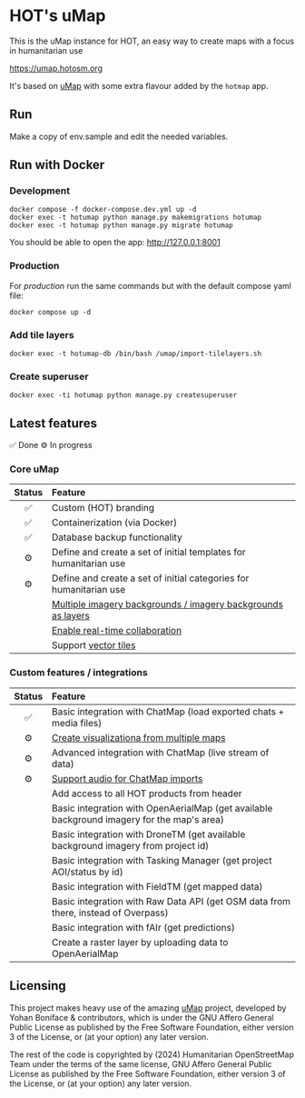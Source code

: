 # HOT's uMap

This is the uMap instance for HOT, an easy way to create maps
with a focus in humanitarian use

https://umap.hotosm.org

It's based on [uMap](https://github.com/umap-project/umap/)
with some extra flavour added by the `hotmap` app.

## Run

Make a copy of env.sample and edit the needed variables.

## Run with Docker

### Development

```
docker compose -f docker-compose.dev.yml up -d
docker exec -t hotumap python manage.py makemigrations hotumap
docker exec -t hotumap python manage.py migrate hotumap
```

You should be able to open the app:
http://127.0.0.1:8001

### Production

For *production* run the same commands but with the default compose yaml file:

```
docker compose up -d
```

### Add tile layers

```
docker exec -t hotumap-db /bin/bash /umap/import-tilelayers.sh
```

### Create superuser

```
docker exec -ti hotumap python manage.py createsuperuser
```

## Latest features

✅ Done
⚙️ In progress

### Core uMap

<!-- prettier-ignore-start -->
| Status | Feature |
|:--:| :-- |
|✅| Custom (HOT) branding |
|✅| Containerization (via Docker) |
|✅| Database backup functionality |
|⚙️| Define and create a set of initial templates for humanitarian use |
|⚙️| Define and create a set of initial categories for humanitarian use |
| | [Multiple imagery backgrounds / imagery backgrounds as layers](https://github.com/hotosm/umap/issues/5) |
| | [Enable real-time collaboration](https://github.com/hotosm/chatmap/issues/1) |
| | Support [vector tiles](https://github.com/umap-project/umap/issues/1634)

### Custom features / integrations

<!-- prettier-ignore-start -->
| Status | Feature |
|:--:| :-- |
|✅| Basic integration with ChatMap (load exported chats + media files) |
|⚙️| [Create visualizationa from multiple maps](https://github.com/hotosm/umap/issues/11)
|⚙️| Advanced integration with ChatMap (live stream of data) |
|⚙️| [Support audio for ChatMap imports](https://github.com/hotosm/umap/issues/6)
| | Add access to all HOT products from header |
| | Basic integration with OpenAerialMap (get available background imagery for the map's area) |
| | Basic integration with DroneTM (get available background imagery from project id) |
| | Basic integration with Tasking Manager (get project AOI/status by id) |
| | Basic integration with FieldTM (get mapped data) |
| | Basic integration with Raw Data API (get OSM data from there, instead of Overpass) |
| | Basic integration with fAIr (get predictions) |
| | Create a raster layer by uploading data to OpenAerialMap |

## Licensing

This project makes heavy use of the amazing [uMap](https://github.com/umap-project/umap) project, developed by Yohan Boniface & contributors, which is under the GNU Affero General Public License as published by the Free Software Foundation, either version 3 of the License, or (at your option) any later version.

The rest of the code is copyrighted by (2024) Humanitarian OpenStreetMap Team under the terms of the same license, GNU Affero General Public License as published by the Free Software Foundation, either version 3 of the License, or (at your option) any later version.


